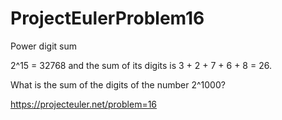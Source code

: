 # ProjectEulerProblem16
Power digit sum

2^15 = 32768 and the sum of its digits is 3 + 2 + 7 + 6 + 8 = 26.

What is the sum of the digits of the number 2^1000?

https://projecteuler.net/problem=16
